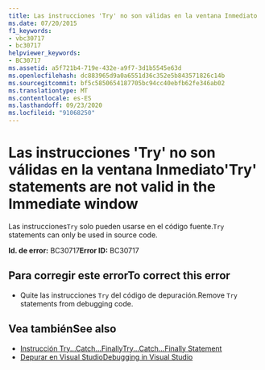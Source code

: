 ```yaml
---
title: Las instrucciones 'Try' no son válidas en la ventana Inmediato
ms.date: 07/20/2015
f1_keywords:
- vbc30717
- bc30717
helpviewer_keywords:
- BC30717
ms.assetid: a5f721b4-719e-432e-a9f7-3d1b5545e63d
ms.openlocfilehash: dc883965d9a0a6551d36c352e5b843571826c14b
ms.sourcegitcommit: bf5c5850654187705bc94cc40ebfb62fe346ab02
ms.translationtype: MT
ms.contentlocale: es-ES
ms.lasthandoff: 09/23/2020
ms.locfileid: "91068250"
---
```

# <a name="try-statements-are-not-valid-in-the-immediate-window"></a><span data-ttu-id="c3d08-102">Las instrucciones 'Try' no son válidas en la ventana Inmediato</span><span class="sxs-lookup"><span data-stu-id="c3d08-102">'Try' statements are not valid in the Immediate window</span></span>

<span data-ttu-id="c3d08-103">Las instrucciones`Try` solo pueden usarse en el código fuente.</span><span class="sxs-lookup"><span data-stu-id="c3d08-103">`Try` statements can only be used in source code.</span></span>  
  
 <span data-ttu-id="c3d08-104">**Id. de error:** BC30717</span><span class="sxs-lookup"><span data-stu-id="c3d08-104">**Error ID:** BC30717</span></span>  
  
## <a name="to-correct-this-error"></a><span data-ttu-id="c3d08-105">Para corregir este error</span><span class="sxs-lookup"><span data-stu-id="c3d08-105">To correct this error</span></span>  
  
- <span data-ttu-id="c3d08-106">Quite las instrucciones `Try` del código de depuración.</span><span class="sxs-lookup"><span data-stu-id="c3d08-106">Remove `Try` statements from debugging code.</span></span>  
  
## <a name="see-also"></a><span data-ttu-id="c3d08-107">Vea también</span><span class="sxs-lookup"><span data-stu-id="c3d08-107">See also</span></span>

- [<span data-ttu-id="c3d08-108">Instrucción Try...Catch...Finally</span><span class="sxs-lookup"><span data-stu-id="c3d08-108">Try...Catch...Finally Statement</span></span>](../language-reference/statements/try-catch-finally-statement.md)
- [<span data-ttu-id="c3d08-109">Depurar en Visual Studio</span><span class="sxs-lookup"><span data-stu-id="c3d08-109">Debugging in Visual Studio</span></span>](/visualstudio/debugger/debugger-feature-tour)
